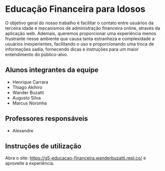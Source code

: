 # Educação Financeira para Idosos
O objetivo geral do nosso trabalho é facilitar o contato entre usuários da terceira idade e mecanismos de administração financeira online, através da aplicação web. Ademais, queremos proporcionar uma experiência menos frustrante nesse ambiente que causa tanta estranheza e complexidade a usuários inexperientes, facilitando o uso e proporcionando uma troca de informações sadia, fornecendo dicas e instruções para um maior entendimento do público-alvo.

## Alunos integrantes da equipe

* Henrique Carrara
* Thiago Akihiro
* Wander Buzatti
* Augusto Silva
* Marcus Noronha


## Professores responsáveis

* Alexandre

## Instruções de utilização

Abra o site: https://g5-educacao-financeira.wanderbuzatti.repl.co/ e aproveite a experiência.
